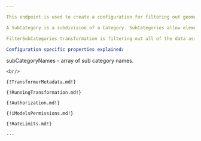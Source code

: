```yaml
---

This endpoint is used to create a configuration for filtering out geometry entries based on their sub-category names.

A SubCategory is a subdivision of a Category. SubCategories allow elements in iModel to have multiple pieces of geometry that can be independently visible and styled (color, linesStyle, transparency, etc.). For more information, see [SubCategories](https://www.itwinjs.org/bis/intro/categories/#subcategories).

FilterSubCategories transformation is filtering out all of the data associated to subCategoryNames specified for the transformation.

Configuration specific properties explained:

```
subCategoryNames - array of sub category names.
```
<br/>

{!TransformerMetadata.md!}

{!RunningTransformation.md!}

{!Authorization.md!}

{!iModelsPermissions.md!}

{!RateLimits.md!}

---
```

